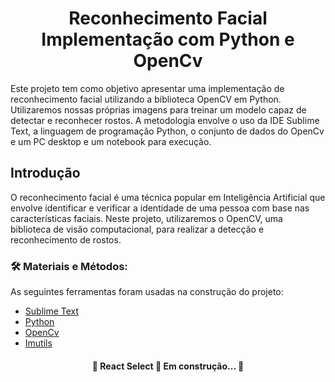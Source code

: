 <h1 align="center">Reconhecimento Facial Implementação com Python e OpenCv</h1> 

Este projeto tem como objetivo apresentar uma implementação de reconhecimento facial utilizando a biblioteca OpenCV em Python. Utilizaremos nossas próprias imagens para treinar um modelo capaz de detectar e reconhecer rostos. A metodologia envolve o uso da IDE Sublime Text, a linguagem de programação Python, o conjunto de dados do OpenCv e um PC desktop e um notebook para execução.

## Introdução
O reconhecimento facial é uma técnica popular em Inteligência Artificial que envolve identificar e verificar a identidade de uma pessoa com base nas características faciais. Neste projeto, utilizaremos o OpenCV, uma biblioteca de visão computacional, para realizar a detecção e reconhecimento de rostos.


### 🛠 Materiais e Métodos:

As seguintes ferramentas foram usadas na construção do projeto:

- [Sublime Text](https://www.sublimetext.com/3)
- [Python](https://www.python.org/downloads/)
- [OpenCv](https://docs.opencv.org/4.x/)
- [Imutils](https://pypi.org/project/imutils/)


<h4 align="center"> 
	🚧  React Select 🚀 Em construção...  🚧
</h4>
